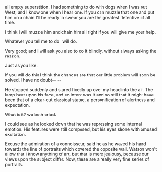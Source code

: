 all empty superstition. I had something to do with dogs when I was out
West, and I know one when I hear one. If you can muzzle that one and put
him on a chain I'll be ready to swear you are the greatest detective of
all time.

I think I will muzzle him and chain him all right if you will give me
your help.

Whatever you tell me to do I will do.

Very good; and I will ask you also to do it blindly, without always
asking the reason.

Just as you like.

If you will do this I think the chances are that our little problem
will soon be solved. I have no doubt\-\- -- 

He stopped suddenly and stared fixedly up over my head into the air. The
lamp beat upon his face, and so intent was it and so still that it might
have been that of a clear-cut classical statue, a personification of
alertness and expectation.

What is it? we both cried.

I could see as he looked down that he was repressing some internal
emotion. His features were still composed, but his eyes shone with
amused exultation.

Excuse the admiration of a connoisseur, said he as he waved his hand
towards the line of portraits which covered the opposite wall. Watson
won't allow that I know anything of art, but that is mere jealousy,
because our views upon the subject differ. Now, these are a really very
fine series of portraits.
